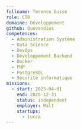 ```yaml
---
fullname: Terence Gusse
role: CTO
domaine: Développement
github: Quovandius
competences:
  - Administration Système
  - Data Science
  - DevOps
  - Développement Backend
  - Docker
  - PHP
  - PostgreSQL
  - Sécurité informatique
missions:
  - start: 2025-04-01
    end: 2025-12-31
    status: independent
    employer: Malt
    startups:
      - lucca
---
```

